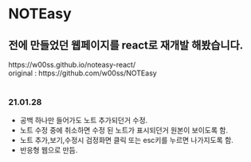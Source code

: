 # NOTEasy

<h2>전에 만들었던 웹페이지를 react로 재개발 해봤습니다.</h2>
https://w00ss.github.io/noteasy-react/<br>
original : https://github.com/w00ss/NOTEasy<br><br>

<h3>21.01.28</h3>
<ul>
  <li>공백 하나만 들어가도 노트 추가되던거 수정.</li>
  <li>노트 수정 중에 취소하면 수정 된 노트가 표시되던거 원본이 보이도록 함.</li>
  <li>노트 추가,보기,수정시 검정화면 클릭 또는 esc키를 누르면 나가지도록 함.</li>
  <li>반응형 웹으로 만듬.</li>
</ul>
